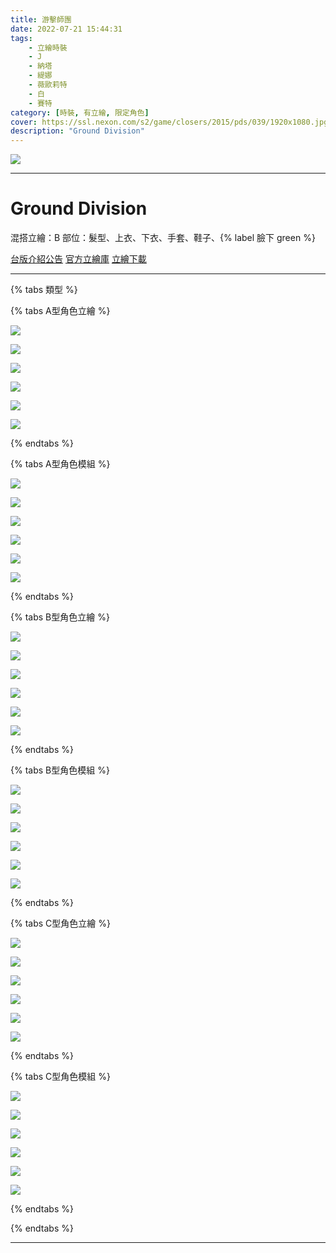 ```yaml
---
title: 游擊師團
date: 2022-07-21 15:44:31
tags:
    - 立繪時裝
    - J
    - 納塔
    - 緹娜
    - 薇歐莉特
    - 白
    - 賽特
category: [時裝, 有立繪, 限定角色]
cover: https://ssl.nexon.com/s2/game/closers/2015/pds/039/1920x1080.jpg
description: "Ground Division"
---
```


![](https://ssl.nexon.com/s2/game/closers/2015/pds/039/1920x1080.jpg)

---
# Ground Division

混搭立繪：B
部位：髮型、上衣、下衣、手套、鞋子、{% label 臉下 green %}

[台版介紹公告](https://cls.mangot5.com/game/cls/news/detail?contentNo=39160)
[官方立繪庫](https://closers.nexon.com/Pds/FanSiteKit)
[立繪下載](https://closers.vod.nexoncdn.co.kr/site/fansitekit/Closers_FansiteKit_techWear_506.zip)


---
{% tabs 類型 %}
<!-- tab <font color=#DE3163><b>立繪A型</b></font>-->
{% tabs A型角色立繪 %}
<!-- tab J-->
![](https://i.imgur.com/tPRR8Zy.jpg)
<!-- endtab -->
<!-- tab 納塔(Nata)-->
![](https://i.imgur.com/8e0huIq.jpg)
<!-- endtab -->
<!-- tab 緹娜(Tina)-->
![](https://i.imgur.com/lwZ9FDv.jpg)
<!-- endtab -->
<!-- tab 薇歐莉特(Violet)-->
![](https://i.imgur.com/zxyUMm8.jpg)
<!-- endtab -->
<!-- tab 白(Bai)-->
![](https://i.imgur.com/Tiixxq4.jpg)
<!-- endtab -->
<!-- tab 賽特(Seth)-->
![](https://i.imgur.com/uI4yuni.jpg)
<!-- endtab -->
{% endtabs %}
<!-- endtab -->

<!-- tab 模組A型-->
{% tabs A型角色模組 %}
<!-- tab J-->
![](https://i.imgur.com/C9Ud96u.png)
<!-- endtab -->
<!-- tab 納塔(Nata)-->
![](https://i.imgur.com/OCKujrC.png)
<!-- endtab -->
<!-- tab 緹娜(Tina)-->
![](https://i.imgur.com/nFc4LQ1.png)
<!-- endtab -->
<!-- tab 薇歐莉特(Violet)-->
![](https://i.imgur.com/ePFYS6b.png)
<!-- endtab -->
<!-- tab 白(Bai)-->
![](https://i.imgur.com/4wM6GxP.png)
<!-- endtab -->
<!-- tab 賽特(Seth)-->
![](https://i.imgur.com/WFoGR84.png)
<!-- endtab -->
{% endtabs %}
<!-- endtab -->

<!-- tab <font color=#DE3163><b>立繪B型(混合立繪)</b></font>-->
{% tabs B型角色立繪 %}
<!-- tab J-->
![](https://i.imgur.com/Cylby0a.jpg)
<!-- endtab -->
<!-- tab 納塔(Nata)-->
![](https://i.imgur.com/3IPmlSS.jpg)
<!-- endtab -->
<!-- tab 緹娜(Tina)-->
![](https://i.imgur.com/vLob9vZ.jpg)
<!-- endtab -->
<!-- tab 薇歐莉特(Violet)-->
![](https://i.imgur.com/aoaUuwM.jpg)
<!-- endtab -->
<!-- tab 白(Bai)-->
![](https://i.imgur.com/dQjpCDa.jpg)
<!-- endtab -->
<!-- tab 賽特(Seth)-->
![](https://i.imgur.com/IilZAqO.jpg)
<!-- endtab -->
{% endtabs %}
<!-- endtab -->

<!-- tab 模組B型-->
{% tabs B型角色模組 %}
<!-- tab J-->
![](https://i.imgur.com/pYUqFTg.png)
<!-- endtab -->
<!-- tab 納塔(Nata)-->
![](https://i.imgur.com/nKXmhwY.png)
<!-- endtab -->
<!-- tab 緹娜(Tina)-->
![](https://i.imgur.com/f0pkf8s.png)
<!-- endtab -->
<!-- tab 薇歐莉特(Violet)-->
![](https://i.imgur.com/MVmpLYB.png)
<!-- endtab -->
<!-- tab 白(Bai)-->
![](https://i.imgur.com/XEShj87.png)
<!-- endtab -->
<!-- tab 賽特(Seth)-->
![](https://i.imgur.com/tmZbslm.png)
<!-- endtab -->
{% endtabs %}
<!-- endtab -->

<!-- tab <font color=#DE3163><b>立繪C型</b></font>-->
{% tabs C型角色立繪 %}
<!-- tab J-->
![](https://i.imgur.com/oNKVZVa.jpg)
<!-- endtab -->
<!-- tab 納塔(Nata)-->
![](https://i.imgur.com/SifOX9g.jpg)
<!-- endtab -->
<!-- tab 緹娜(Tina)-->
![](https://i.imgur.com/kO0xRcL.jpg)
<!-- endtab -->
<!-- tab 薇歐莉特(Violet)-->
![](https://i.imgur.com/UgglVBP.jpg)
<!-- endtab -->
<!-- tab 白(Bai)-->
![](https://i.imgur.com/GiCJZCD.jpg)
<!-- endtab -->
<!-- tab 賽特(Seth)-->
![](https://i.imgur.com/tN7FJoK.jpg)
<!-- endtab -->
{% endtabs %}
<!-- endtab -->

<!-- tab 模組C型-->
{% tabs C型角色模組 %}
<!-- tab J-->
![](https://i.imgur.com/1CAIHEg.png)
<!-- endtab -->
<!-- tab 納塔(Nata)-->
![](https://i.imgur.com/mYgQbBu.png)
<!-- endtab -->
<!-- tab 緹娜(Tina)-->
![](https://i.imgur.com/9eiE2P2.png)
<!-- endtab -->
<!-- tab 薇歐莉特(Violet)-->
![](https://i.imgur.com/LBi9vjB.png)
<!-- endtab -->
<!-- tab 白(Bai)-->
![](https://i.imgur.com/wbEE2g8.png)
<!-- endtab -->
<!-- tab 賽特(Seth)-->
![](https://i.imgur.com/0eHK6zb.png)
<!-- endtab -->
{% endtabs %}
<!-- endtab -->

{% endtabs %}


---
